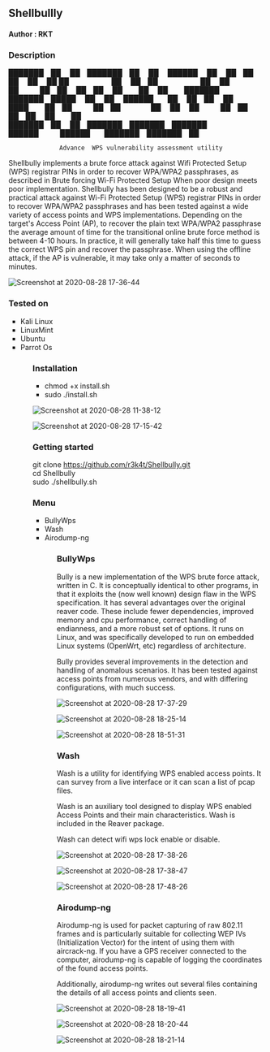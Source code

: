 <h2>Shellbullly</h2>


<h4>Author : RKT </h4>


### Description ###


  ███████ ██   ██ ███████ ██      ██      ██████  ██    ██ ██      ██   ██    ██ 
  ██      ██   ██ ██      ██      ██      ██   ██ ██    ██ ██      ██    ██  ██  
  ███████ ███████ █████   ██      ██      ██████  ██    ██ ██      ██     ████   
       ██ ██   ██ ██      ██      ██      ██   ██ ██    ██ ██      ██      ██    
  ███████ ██   ██ ███████ ███████ ███████ ██████   ██████  ███████ ███████ ██    
              
                            
                  Advance  WPS vulnerability assessment utility

                        
Shellbully implements a brute force attack against Wifi Protected Setup (WPS) registrar PINs in order to recover WPA/WPA2 passphrases, as described in Brute forcing Wi-Fi Protected Setup When poor design meets poor implementation.
Shellbully has been designed to be a robust and practical attack against Wi-Fi Protected Setup (WPS) registrar PINs in order to recover WPA/WPA2 passphrases and has been tested against a wide variety of access points and WPS implementations.
Depending on the target's Access Point (AP), to recover the plain text WPA/WPA2 passphrase the average amount of time for the transitional online brute force method is between 4-10 hours. In practice, it will generally take half this time to guess the correct WPS pin and recover the passphrase. When using the offline attack, if the AP is vulnerable, it may take only a matter of seconds to minutes.

![Screenshot at 2020-08-28 17-36-44](https://user-images.githubusercontent.com/69615463/91582688-c429c400-e96d-11ea-99f7-7a78bc55cf45.png)

### Tested on ### 

<ul type = "square">
<li>Kali Linux</li>
<li>LinuxMint</li>
<li>Ubuntu</li>
<li>Parrot Os</li>
<ul>


### Installation ###

<ul type="square">
<li>chmod +x install.sh</li>
<li>sudo ./install.sh</li>
</ul>

![Screenshot at 2020-08-28 11-38-12](https://user-images.githubusercontent.com/69615463/91568069-ec5ff580-e962-11ea-954f-1992c1da1ee4.png)


![Screenshot at 2020-08-28 17-15-42](https://user-images.githubusercontent.com/69615463/91568456-0568a680-e963-11ea-8c75-b22b605b1fd6.png)


### Getting started ###

git clone https://github.com/r3k4t/Shellbully.git
<br>
cd Shellbully
<br>
sudo ./shellbully.sh
<br>

### Menu ###

<ul type = "square">
<li>BullyWps</li>
<li>Wash</li>
<li>Airodump-ng</li>
<ul>

### BullyWps ###

Bully is a new implementation of the WPS brute force attack, written in C. It is conceptually identical to other programs, in that it exploits the (now well known) design flaw in the WPS specification. It has several advantages over the original reaver code. These include fewer dependencies, improved memory and cpu performance, correct handling of endianness, and a more robust set of options. It runs on Linux, and was specifically developed to run on embedded Linux systems (OpenWrt, etc) regardless of architecture.

Bully provides several improvements in the detection and handling of anomalous scenarios. It has been tested against access points from numerous vendors, and with differing configurations, with much success.

![Screenshot at 2020-08-28 17-37-29](https://user-images.githubusercontent.com/69615463/91583448-dc4e1300-e96e-11ea-8ba3-9b8454665090.png)

![Screenshot at 2020-08-28 18-25-14](https://user-images.githubusercontent.com/69615463/91583522-f851b480-e96e-11ea-9a60-75360929d54e.png)

![Screenshot at 2020-08-28 18-51-31](https://user-images.githubusercontent.com/69615463/91583565-0bfd1b00-e96f-11ea-8de5-337ea3f255c7.png)

### Wash ###

Wash is a utility for identifying WPS enabled access points. It can survey from a live interface or it can scan a list of pcap files.

Wash is an auxiliary tool designed to display WPS enabled Access Points and their main characteristics. Wash is included in the Reaver package. 

Wash can detect wifi wps lock enable or disable.

![Screenshot at 2020-08-28 17-38-26](https://user-images.githubusercontent.com/69615463/91582846-0521d880-e96e-11ea-934a-104be4408da2.png)

![Screenshot at 2020-08-28 17-38-47](https://user-images.githubusercontent.com/69615463/91582927-24b90100-e96e-11ea-9a07-4aaf91c3cca1.png)

![Screenshot at 2020-08-28 17-48-26](https://user-images.githubusercontent.com/69615463/91583016-3f8b7580-e96e-11ea-9d2e-97f240262330.png)

### Airodump-ng ###

Airodump-ng is used for packet capturing of raw 802.11 frames and is particularly suitable for collecting WEP IVs (Initialization Vector) for the intent of using them with aircrack-ng. If you have a GPS receiver connected to the computer, airodump-ng is capable of logging the coordinates of the found access points.

Additionally, airodump-ng writes out several files containing the details of all access points and clients seen.

![Screenshot at 2020-08-28 18-19-41](https://user-images.githubusercontent.com/69615463/91583122-5e8a0780-e96e-11ea-8a04-563c8bba6648.png)

![Screenshot at 2020-08-28 18-20-44](https://user-images.githubusercontent.com/69615463/91583187-72ce0480-e96e-11ea-8f0d-15fcc521f140.png)

![Screenshot at 2020-08-28 18-21-14](https://user-images.githubusercontent.com/69615463/91583339-b3c61900-e96e-11ea-8cdc-1dde4d57883b.png)


